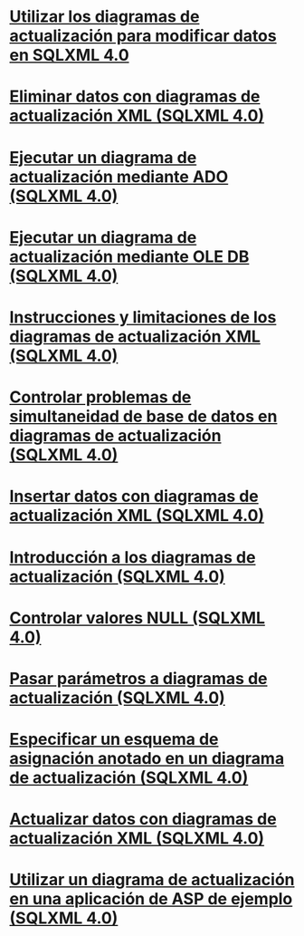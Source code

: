 # [Utilizar los diagramas de actualización para modificar datos en SQLXML 4.0](using-updategrams-to-modify-data-in-sqlxml-4-0.md)

# [Eliminar datos con diagramas de actualización XML (SQLXML 4.0)](deleting-data-using-xml-updategrams-sqlxml-4-0.md)
# [Ejecutar un diagrama de actualización mediante ADO (SQLXML 4.0)](executing-an-updategram-by-using-ado-sqlxml-4-0.md)
# [Ejecutar un diagrama de actualización mediante OLE DB (SQLXML 4.0)](executing-an-updategram-by-using-ole-db-sqlxml-4-0.md)
# [Instrucciones y limitaciones de los diagramas de actualización XML (SQLXML 4.0)](guidelines-and-limitations-of-xml-updategrams-sqlxml-4-0.md)
# [Controlar problemas de simultaneidad de base de datos en diagramas de actualización (SQLXML 4.0)](handling-database-concurrency-issues-in-updategrams-sqlxml-4-0.md)
# [Insertar datos con diagramas de actualización XML (SQLXML 4.0)](inserting-data-using-xml-updategrams-sqlxml-4-0.md)
# [Introducción a los diagramas de actualización (SQLXML 4.0)](introduction-to-updategrams-sqlxml-4-0.md)
# [Controlar valores NULL (SQLXML 4.0)](null-handling-sqlxml-4-0.md)
# [Pasar parámetros a diagramas de actualización (SQLXML 4.0)](passing-parameters-to-updategrams-sqlxml-4-0.md)
# [Especificar un esquema de asignación anotado en un diagrama de actualización (SQLXML 4.0)](specifying-an-annotated-mapping-schema-in-an-updategram-sqlxml-4-0.md)
# [Actualizar datos con diagramas de actualización XML (SQLXML 4.0)](updating-data-using-xml-updategrams-sqlxml-4-0.md)
# [Utilizar un diagrama de actualización en una aplicación de ASP de ejemplo (SQLXML 4.0)](using-an-updategram-in-a-sample-asp-application-sqlxml-4-0.md)
